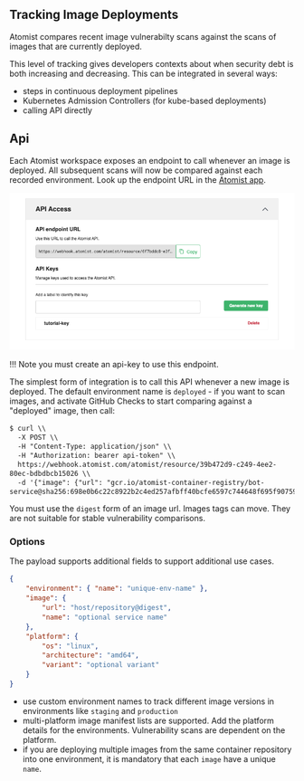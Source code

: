 ## Tracking Image Deployments

Atomist compares recent image vulnerabilty scans against the scans of images that are currently deployed.

This level of tracking gives developers contexts about when security debt is both increasing and decreasing.  This can be integrated in several ways:

* steps in continuous deployment pipelines
* Kubernetes Admission Controllers (for kube-based deployments)
* calling API directly

## Api

Each Atomist workspace exposes an endpoint to call whenever an image is deployed.  All subsequent scans will now be compared against each recorded environment.  Look up the endpoint URL in the [Atomist app](https://dso.atomist.com/r/auth/integrations).

![integration](img/deploy/integration.png)

!!! Note
    you must create an api-key to use this endpoint.

The simplest form of integration is to call this API whenever a new image is deployed.  The default environment name is `deployed` - if you want to scan images, and activate GitHub Checks to start comparing against a "deployed" image, then call:

```
$ curl \\
  -X POST \\
  -H "Content-Type: application/json" \\
  -H "Authorization: bearer api-token" \\
  https://webhook.atomist.com/atomist/resource/39b472d9-c249-4ee2-80ec-bdbdbcb15026 \\
  -d '{"image": {"url": "gcr.io/atomist-container-registry/bot-service@sha256:698e0b6c22c8922b2c4ed257afbff40bcfe6597c744648f695f907598d3f6b5c"}}'
```

You must use the `digest` form of an image url.  Images tags can move.  They are not suitable for stable vulnerability comparisons.

### Options

The payload supports additional fields to support additional use cases.

```json
{
    "environment": { "name": "unique-env-name" },
    "image": {
        "url": "host/repository@digest",
        "name": "optional service name"
    },
    "platform": {
        "os": "linux",
        "architecture": "amd64",
        "variant": "optional variant"
    }
}
```

* use custom environment names to track different image versions in environments like `staging` and `production`
* multi-platform image manifest lists are supported.  Add the platform details for the environments. Vulnerability scans are dependent on the platform.
* if you are deploying multiple images from the same container repository into one environment, it is mandatory that each `image` have a unique `name`.
